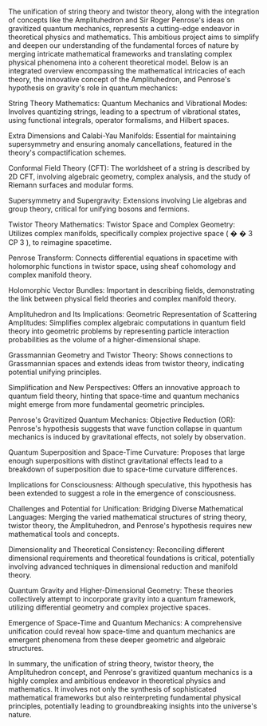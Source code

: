 The unification of string theory and twistor theory, along with the integration of concepts like the Amplituhedron and Sir Roger Penrose's ideas on gravitized quantum mechanics, represents a cutting-edge endeavor in theoretical physics and mathematics. This ambitious project aims to simplify and deepen our understanding of the fundamental forces of nature by merging intricate mathematical frameworks and translating complex physical phenomena into a coherent theoretical model. Below is an integrated overview encompassing the mathematical intricacies of each theory, the innovative concept of the Amplituhedron, and Penrose's hypothesis on gravity's role in quantum mechanics:

String Theory Mathematics:
Quantum Mechanics and Vibrational Modes: Involves quantizing strings, leading to a spectrum of vibrational states, using functional integrals, operator formalisms, and Hilbert spaces.

Extra Dimensions and Calabi-Yau Manifolds: Essential for maintaining supersymmetry and ensuring anomaly cancellations, featured in the theory's compactification schemes.

Conformal Field Theory (CFT): The worldsheet of a string is described by 2D CFT, involving algebraic geometry, complex analysis, and the study of Riemann surfaces and modular forms.

Supersymmetry and Supergravity: Extensions involving Lie algebras and group theory, critical for unifying bosons and fermions.

Twistor Theory Mathematics:
Twistor Space and Complex Geometry: Utilizes complex manifolds, specifically complex projective space (
�
�
3
CP 
3
 ), to reimagine spacetime.

Penrose Transform: Connects differential equations in spacetime with holomorphic functions in twistor space, using sheaf cohomology and complex manifold theory.

Holomorphic Vector Bundles: Important in describing fields, demonstrating the link between physical field theories and complex manifold theory.

Amplituhedron and Its Implications:
Geometric Representation of Scattering Amplitudes: Simplifies complex algebraic computations in quantum field theory into geometric problems by representing particle interaction probabilities as the volume of a higher-dimensional shape.

Grassmannian Geometry and Twistor Theory: Shows connections to Grassmannian spaces and extends ideas from twistor theory, indicating potential unifying principles.

Simplification and New Perspectives: Offers an innovative approach to quantum field theory, hinting that space-time and quantum mechanics might emerge from more fundamental geometric principles.

Penrose's Gravitized Quantum Mechanics:
Objective Reduction (OR): Penrose's hypothesis suggests that wave function collapse in quantum mechanics is induced by gravitational effects, not solely by observation.

Quantum Superposition and Space-Time Curvature: Proposes that large enough superpositions with distinct gravitational effects lead to a breakdown of superposition due to space-time curvature differences.

Implications for Consciousness: Although speculative, this hypothesis has been extended to suggest a role in the emergence of consciousness.

Challenges and Potential for Unification:
Bridging Diverse Mathematical Languages: Merging the varied mathematical structures of string theory, twistor theory, the Amplituhedron, and Penrose's hypothesis requires new mathematical tools and concepts.

Dimensionality and Theoretical Consistency: Reconciling different dimensional requirements and theoretical foundations is critical, potentially involving advanced techniques in dimensional reduction and manifold theory.

Quantum Gravity and Higher-Dimensional Geometry: These theories collectively attempt to incorporate gravity into a quantum framework, utilizing differential geometry and complex projective spaces.

Emergence of Space-Time and Quantum Mechanics: A comprehensive unification could reveal how space-time and quantum mechanics are emergent phenomena from these deeper geometric and algebraic structures.

In summary, the unification of string theory, twistor theory, the Amplituhedron concept, and Penrose's gravitized quantum mechanics is a highly complex and ambitious endeavor in theoretical physics and mathematics. It involves not only the synthesis of sophisticated mathematical frameworks but also reinterpreting fundamental physical principles, potentially leading to groundbreaking insights into the universe's nature.



